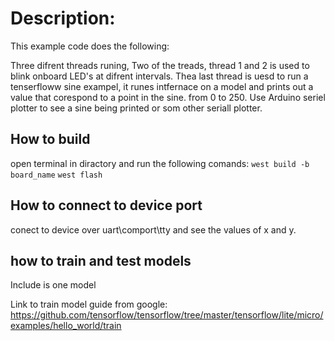 # Description:

This example code does the following:

Three difrent threads runing, 
Two of the treads, thread 1 and 2 is used to blink onboard LED's at difrent intervals.
Thea last thread is uesd to run a tenserfloww sine exampel, it runes intfernace on a model and prints out a value that corespond to a point in the sine. from 0 to 250. Use Arduino seriel plotter to see a sine being printed or som other seriall plotter.

## How to build
open terminal in diractory and run the following comands:
``west build -b board_name``
``west flash``

## How to connect to device port
conect to device over uart\comport\tty and see the values of x and y.

## how to train and test models
Include is one model

Link to train model guide from google: https://github.com/tensorflow/tensorflow/tree/master/tensorflow/lite/micro/examples/hello_world/train
